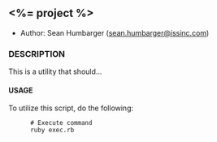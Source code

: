 ## <%= project %>

* Author:  Sean Humbarger (sean.humbarger@issinc.com)

### DESCRIPTION
This is a utility that should...

#### USAGE
To utilize this script, do the following:

          # Execute command
          ruby exec.rb

